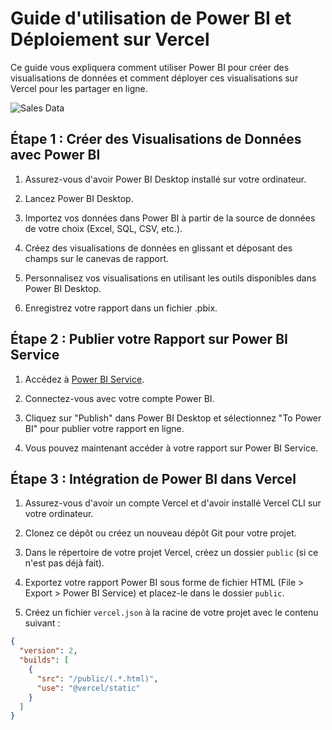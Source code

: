# Guide d'utilisation de Power BI et Déploiement sur Vercel

Ce guide vous expliquera comment utiliser Power BI pour créer des visualisations de données et comment déployer ces visualisations sur Vercel pour les partager en ligne.

![Sales Data](https://github.com/Ayoub-etoullali/Power-BI-Sales-Website/assets/92756846/e4becc50-f3fc-4b77-abba-69886205ad22)

## Étape 1 : Créer des Visualisations de Données avec Power BI

1. Assurez-vous d'avoir Power BI Desktop installé sur votre ordinateur.

2. Lancez Power BI Desktop.

3. Importez vos données dans Power BI à partir de la source de données de votre choix (Excel, SQL, CSV, etc.).

4. Créez des visualisations de données en glissant et déposant des champs sur le canevas de rapport.

5. Personnalisez vos visualisations en utilisant les outils disponibles dans Power BI Desktop.

6. Enregistrez votre rapport dans un fichier .pbix.

## Étape 2 : Publier votre Rapport sur Power BI Service

1. Accédez à [Power BI Service](https://app.powerbi.com/).

2. Connectez-vous avec votre compte Power BI.

3. Cliquez sur "Publish" dans Power BI Desktop et sélectionnez "To Power BI" pour publier votre rapport en ligne.

4. Vous pouvez maintenant accéder à votre rapport sur Power BI Service.

## Étape 3 : Intégration de Power BI dans Vercel

1. Assurez-vous d'avoir un compte Vercel et d'avoir installé Vercel CLI sur votre ordinateur.

2. Clonez ce dépôt ou créez un nouveau dépôt Git pour votre projet.

3. Dans le répertoire de votre projet Vercel, créez un dossier `public` (si ce n'est pas déjà fait).

4. Exportez votre rapport Power BI sous forme de fichier HTML (File > Export > Power BI Service) et placez-le dans le dossier `public`.

5. Créez un fichier `vercel.json` à la racine de votre projet avec le contenu suivant :

```json
{
  "version": 2,
  "builds": [
    {
      "src": "/public/(.*.html)",
      "use": "@vercel/static"
    }
  ]
}
